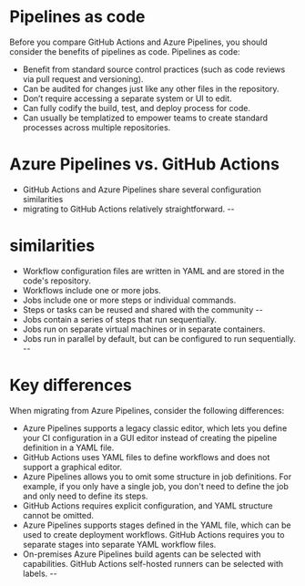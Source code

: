 # Pipelines as code
Before you compare GitHub Actions and Azure Pipelines, you should consider the benefits of pipelines as code. Pipelines as code:

* Benefit from standard source control practices (such as code reviews via pull request and versioning).
* Can be audited for changes just like any other files in the repository.
* Don’t require accessing a separate system or UI to edit.
* Can fully codify the build, test, and deploy process for code.
* Can usually be templatized to empower teams to create standard processes across multiple repositories.

# Azure Pipelines vs. GitHub Actions
* GitHub Actions and Azure Pipelines share several configuration similarities
* migrating to GitHub Actions relatively straightforward.
--
# similarities
* Workflow configuration files are written in YAML and are stored in the code's repository.
* Workflows include one or more jobs.
* Jobs include one or more steps or individual commands.
* Steps or tasks can be reused and shared with the community
--
* Jobs contain a series of steps that run sequentially.
* Jobs run on separate virtual machines or in separate containers.
* Jobs run in parallel by default, but can be configured to run sequentially.
--
# Key differences
When migrating from Azure Pipelines, consider the following differences:

* Azure Pipelines supports a legacy classic editor, which lets you define your CI configuration in a GUI editor instead of creating the pipeline definition in a YAML file.
* GitHub Actions uses YAML files to define workflows and does not support a graphical editor.
* Azure Pipelines allows you to omit some structure in job definitions. For example, if you only have a single job, you don't need to define the job and only need to define its steps.
* GitHub Actions requires explicit configuration, and YAML structure cannot be omitted.
* Azure Pipelines supports stages defined in the YAML file, which can be used to create deployment workflows. GitHub Actions requires you to separate stages into separate YAML workflow files.
* On-premises Azure Pipelines build agents can be selected with capabilities. GitHub Actions self-hosted runners can be selected with labels.
--
